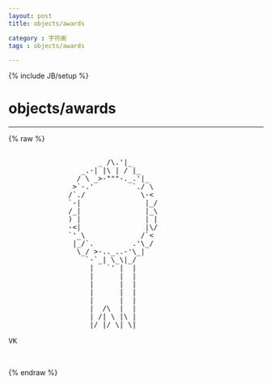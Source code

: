```yaml
---
layout: post
title: objects/awards
category : 字符画
tags : objects/awards
---
```

{% include JB/setup %}
# objects/awards
---
{% raw %}
<pre>

                     _ /\.&#039;|_
                 _.-| |\ | / |_
                / \ _&gt;-&quot;&quot;&quot;-._.&#039;|_
               &gt;`-.&#039;         `./ \
              /`./             \-&lt;
              `-|               |_/
              /_|               |_\
              ) |               | |
              -&lt;|               |\/
              `&#039;_\             /`&lt;
               |_/`.         .&#039;\_/
                \_/ &gt;-.._..-&#039;\_|
                  `-`_| \_\|_/
                   |   `&#039; |  |
                   |      |  |
                   |      |  |
                   |      |  |
                   |      |  |
                   |  /\  |  |
                   | /| \ |\ |
                   |/ |/ \| \|

VK

 </pre>
{% endraw %}
